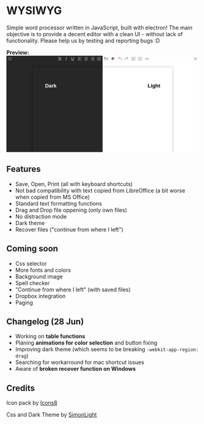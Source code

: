 # WYSIWYG

Simple word processor written in JavaScript, built with electron! The main objective is to provide a decent editor with a clean UI - without lack of functionality. Please help us by testing and reporting bugs :D


**Preview:** ![Alt Text](screenshots/preview-v0.0.6-corrected.png)

## Features

* Save, Open, Print (all with keyboard shortcuts)
* Not bad compatibility with text copied from LibreOffice (a bit worse when copied from MS Office)
* Standard text formatting functions
* Drag and Drop file oppening (only own files)
* No distraction mode
* Dark theme
* Recover files ("continue from where I left")

## Coming soon

* Css selector
* More fonts and colors
* Background image
* Spell checker
* "Continue from where I left" (with saved files)
* Dropbox integration
* Paging

## Changelog (28 Jun)

* Working on **table functions**
* Planing **animations for color selection** and button fixing
* Improving dark theme (which seems to be breaking ```-webkit-app-region: drag```)
* Searching for workarround for mac shortcut issues
* Aware of **broken recover function on Windows**

## Credits

Icon pack by [Icons8](https://icons8.com)

Css and Dark Theme by [SimonLight](https://github.com/SimonLight001)

